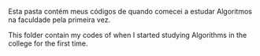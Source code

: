 Esta pasta contém meus códigos de quando comecei a estudar Algoritmos na faculdade pela primeira vez.

This folder contain my codes of when I started studying Algorithms in the college for the first time.
